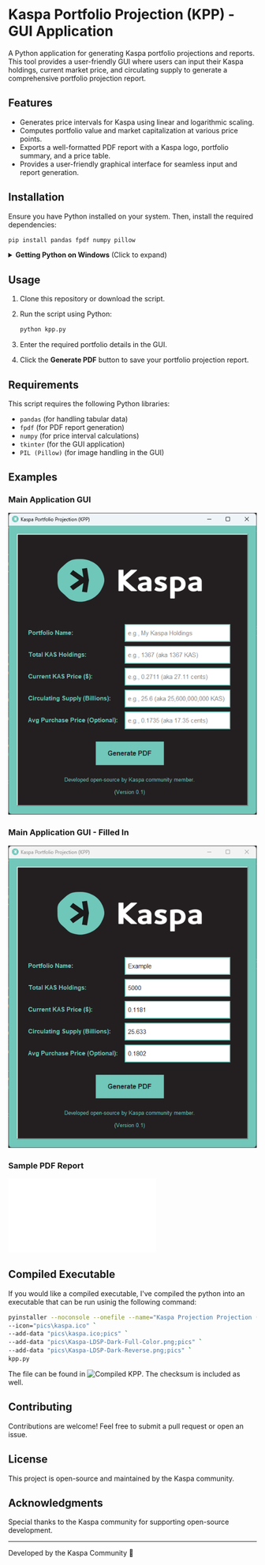 # Kaspa Portfolio Projection (KPP) - GUI Application

A Python application for generating Kaspa portfolio projections and reports. This tool provides a user-friendly GUI where users can input their Kaspa holdings, current market price, and circulating supply to generate a comprehensive portfolio projection report.

## Features

- Generates price intervals for Kaspa using linear and logarithmic scaling.
- Computes portfolio value and market capitalization at various price points.
- Exports a well-formatted PDF report with a Kaspa logo, portfolio summary, and a price table.
- Provides a user-friendly graphical interface for seamless input and report generation.

## Installation

Ensure you have Python installed on your system. Then, install the required dependencies:

```sh
pip install pandas fpdf numpy pillow
```

<details>
<summary><strong>Getting Python on Windows</strong> (Click to expand)</summary>

If you do not have Python installed on your Windows computer, follow these steps:

1. Visit the official Python website: [https://www.python.org/downloads/windows/](https://www.python.org/downloads/windows/)
2. Download the latest stable version of Python.
3. Run the installer and ensure you check the box **"Add Python to PATH"** before proceeding with the installation.
4. Verify the installation by opening Command Prompt (`cmd`) and running:
   ```sh
   python --version
   ```
   If Python is installed correctly, it will display the installed version number.

</details>

## Usage

1. Clone this repository or download the script.
2. Run the script using Python:

   ```sh
   python kpp.py
   ```

3. Enter the required portfolio details in the GUI.
4. Click the **Generate PDF** button to save your portfolio projection report.

## Requirements

This script requires the following Python libraries:
- `pandas` (for handling tabular data)
- `fpdf` (for PDF report generation)
- `numpy` (for price interval calculations)
- `tkinter` (for the GUI application)
- `PIL (Pillow)` (for image handling in the GUI)

## Examples

### Main Application GUI
![Main GUI](screenshots/KPP-App-Screenshot.png)
### Main Application GUI - Filled In
![Main GUI - Filled In](screenshots/KPP-App-Screenshot-Filled_In.png)

### Sample PDF Report
![Sample PDF - view in /docs](docs/KPP-App-Example-PDF.pdf)

## Compiled Executable

If you would like a compiled executable, I've compiled the python into an executable that can be run usinig the following command:
   ```sh
   pyinstaller --noconsole --onefile --name="Kaspa Projection Projection (KPP)" `
   --icon="pics\kaspa.ico" `
   --add-data "pics\kaspa.ico;pics" `
   --add-data "pics\Kaspa-LDSP-Dark-Full-Color.png;pics" `
   --add-data "pics\Kaspa-LDSP-Dark-Reverse.png;pics" `
   kpp.py
   ```
The file can be found in ![Compiled KPP](compiled/). The checksum is included as well.

## Contributing

Contributions are welcome! Feel free to submit a pull request or open an issue.

## License

This project is open-source and maintained by the Kaspa community.

## Acknowledgments

Special thanks to the Kaspa community for supporting open-source development.

---

Developed by the Kaspa Community 🚀

